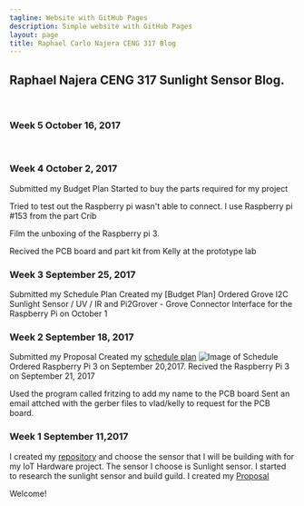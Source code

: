 ```yaml
---
tagline: Website with GitHub Pages
description: Simple website with GitHub Pages
layout: page
title: Raphael Carlo Najera CENG 317 Blog
---
```


Raphael Najera CENG 317 Sunlight Sensor Blog.
-------------

 


### Week 5 October 16, 2017
 
### Week 4 October 2, 2017

Submitted my Budget Plan
Started to buy the parts required for my project

Tried to test out the Raspberry pi wasn't able to connect.
I use Raspberry pi #153 from the part Crib

Film the unboxing of the Raspberry pi 3.

Recived the PCB board and part kit from Kelly at the prototype lab



### Week 3 September 25, 2017

Submitted my Schedule Plan
Created my [Budget Plan]
Ordered Grove I2C Sunlight Sensor / UV / IR and Pi2Grover - Grove Connector Interface for the Raspberry Pi on October 1

### Week 2 September 18, 2017

Submitted my Proposal
Created my [schedule plan]()
![Image of Schedule]()
Ordered Raspberry Pi 3 on September 20,2017. 
Recived the Raspberry Pi 3 on September 21, 2017

Used the program called fritzing to add my name to the PCB board
Sent an email attched with the gerber files to vlad/kelly to request for the PCB board.

### Week 1 September 11,2017

I created my [repository](https://github.com/RaphaelNajera/Sunlight_Sensor) and choose the sensor that I will be building with for my IoT Hardware project.
The sensor I choose is Sunlight sensor. I started to research the sunlight sensor and build guild.
I created my [Proposal](https://github.com/RaphaelNajera/Sunlight_Sensor/blob/master/documentation/ProposalContentRaphaelNajeraRev02.pdf)

Welcome!
